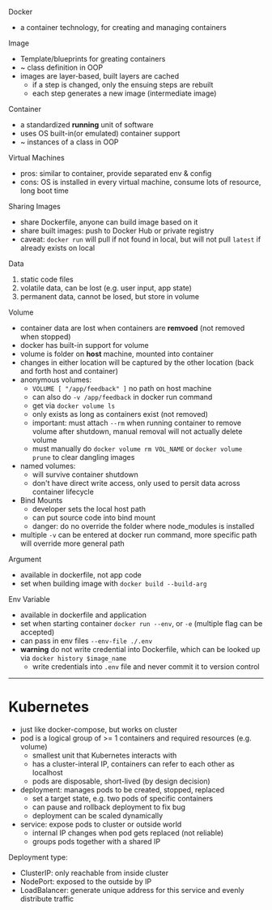Docker

- a container technology, for creating and managing containers

Image

- Template/blueprints for greating containers
- ~ class definition in OOP
- images are layer-based, built layers are cached
  - if a step is changed, only the ensuing steps are rebuilt
  - each step generates a new image (intermediate image)

Container

- a standardized **running** unit of software
- uses OS built-in(or emulated) container support
- ~ instances of a class in OOP

Virtual Machines

- pros: similar to container, provide separated env & config
- cons: OS is installed in every virtual machine, consume lots of resource, long boot time

Sharing Images

- share Dockerfile, anyone can build image based on it
- share built images: push to Docker Hub or private registry
- caveat: `docker run` will pull if not found in local, but will not pull `latest` if already exists on local

Data

1. static code files
2. volatile data, can be lost (e.g. user input, app state)
3. permanent data, cannot be losed, but store in volume

Volume

- container data are lost when containers are **remvoed** (not removed when stopped)
- docker has built-in support for volume
- volume is folder on **host** machine, mounted into container
- changes in either location will be captured by the other location (back and forth host and container)
- anonymous volumes:
  - `VOLUME [ "/app/feedback" ]` no path on host machine
  - can also do `-v /app/feedback` in docker run command
  - get via `docker volume ls`
  - only exists as long as containers exist (not removed)
  - important: must attach `--rm` when running container to remove volume after shutdown, manual removal will not actually delete volume
  - must manually do `docker volume rm VOL_NAME` or `docker volume prune` to clear dangling images
- named volumes:
  - will survive container shutdown
  - don't have direct write access, only used to persit data across container lifecycle
- Bind Mounts
  - developer sets the local host path
  - can put source code into bind mount
  - danger: do no override the folder where node_modules is installed
- multiple `-v` can be entered at docker run command, more specific path will override more general path

Argument

- available in dockerfile, not app code
- set when building image with `docker build --build-arg`

Env Variable

- available in dockerfile and application
- set when starting container `docker run --env`, or `-e` (multiple flag can be accepted)
- can pass in env files `--env-file ./.env`
- **warning** do not write credential into Dockerfile, which can be looked up via `docker history $image_name`
  - write credentials into `.env` file and never commit it to version control

---

# Kubernetes

- just like docker-compose, but works on cluster
- pod is a logical group of >= 1 containers and required resources (e.g. volume)
  - smallest unit that Kubernetes interacts with
  - has a cluster-interal IP, containers can refer to each other as localhost
  - pods are disposable, short-lived (by design decision)
- deployment: manages pods to be created, stopped, replaced
  - set a target state, e.g. two pods of specific containers
  - can pause and rollback deployment to fix bug
  - deployment can be scaled dynamically
- service: expose pods to cluster or outside world
  - internal IP changes when pod gets replaced (not reliable)
  - groups pods together with a shared IP

Deployment type:

- ClusterIP: only reachable from inside cluster
- NodePort: exposed to the outside by IP
- LoadBalancer: generate unique address for this service and evenly distribute traffic
